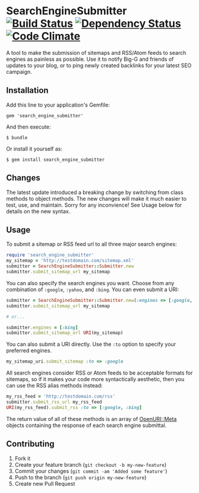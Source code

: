 # SearchEngineSubmitter  [![Build Status](https://secure.travis-ci.org/flintinatux/search_engine_submitter.png)](http://travis-ci.org/flintinatux/search_engine_submitter) [![Dependency Status](https://gemnasium.com/flintinatux/search_engine_submitter.png)](https://gemnasium.com/flintinatux/search_engine_submitter) [![Code Climate](https://codeclimate.com/badge.png)](https://codeclimate.com/github/flintinatux/search_engine_submitter)

A tool to make the submission of sitemaps and RSS/Atom feeds to search engines as painless as possible. Use it to notify Big-G and friends of updates to your blog, or to ping newly created backlinks for your latest SEO campaign.

## Installation

Add this line to your application's Gemfile:

    gem 'search_engine_submitter'

And then execute:

    $ bundle

Or install it yourself as:

    $ gem install search_engine_submitter

## Changes

The latest update introduced a breaking change by switching from class methods to object methods. The new changes will make it much easier to test, use, and maintain. Sorry for any inconvience! See Usage below for details on the new syntax.

## Usage

To submit a sitemap or RSS feed url to all three major search engines:

```ruby
require 'search_engine_submitter'
my_sitemap = 'http://testdomain.com/sitemap.xml'
submitter = SearchEngineSubmitter::Submitter.new
submitter.submit_sitemap_url my_sitemap
```

You can also specify the search engines you want. Choose from any combination of `:google`, `:yahoo`, and `:bing`. You can even submit a URI:

```ruby
submitter = SearchEngineSubmitter::Submitter.new(:engines => [:google, :yahoo])
submitter.submit_sitemap_url my_sitemap

# or...

submitter.engines = [:bing]
submitter.submit_sitemap_url URI(my_sitemap)
```

You can also submit a URI directly. Use the `:to` option to specify your preferred engines.

```ruby
my_sitemap_uri.submit_sitemap :to => :google
```

All search engines consider RSS or Atom feeds to be acceptable formats for sitemaps, so if it makes your code more syntactically aesthetic, then you can use the RSS alias methods instead:

```ruby
my_rss_feed = 'http://testdomain.com/rss'
submitter.submit_rss_url my_rss_feed
URI(my_rss_feed).submit_rss :to => [:google, :bing]
```

The return value of all of these methods is an array of [OpenURI::Meta](http://www.ruby-doc.org/stdlib-1.9.3/libdoc/open-uri/rdoc/OpenURI/Meta.html) objects containing the response of each search engine submittal.

## Contributing

1. Fork it
2. Create your feature branch (`git checkout -b my-new-feature`)
3. Commit your changes (`git commit -am 'Added some feature'`)
4. Push to the branch (`git push origin my-new-feature`)
5. Create new Pull Request
